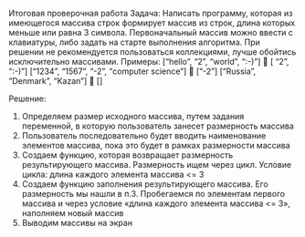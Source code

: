 Итоговая проверочная работа
Задача:
Написать программу, которая из имеющегося массива строк формирует массив из строк, длина которых меньше или равна 3 символа. Первоначальный массив можно ввести с клавиатуры, либо задать на старте выполнения алгоритма. При решении не рекомендуется пользоваться коллекциями, лучше обойтись исключительно массивами.
Примеры:
[“hello”, “2”, “world”, “:-)”]  [ “2”, “:-)”]
[“1234”, “1567”, “-2”, “computer science”]  [“-2”]
[“Russia”, “Denmark”, “Kazan”]  []

Решение:
1.	Определяем размер исходного массива, путем задания переменной, в которую пользователь занесет размерность массива
2.	Пользователь последовательно будет вводить наименование элементов массива, пока это будет в рамках размерности массива
3.	Создаем функцию, которая возвращает размерность результирующего массива. Размерность ищем через цикл. Условие цикла: длина каждого элемента массива <= 3
4.	Создаем функцию заполнения результирующего массива. Его размерность  мы нашли в п.3. Пробегаемся по элементам первого массива и через условие «длина каждого элемента массива <= 3», наполняем новый массив
5.	Выводим массивы на экран
